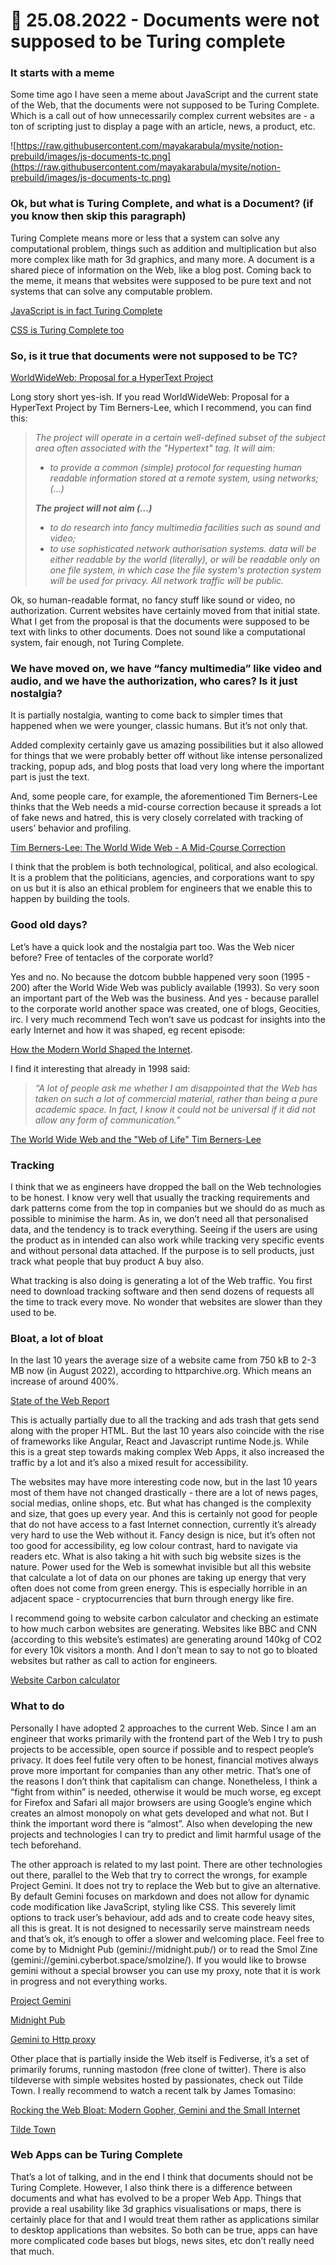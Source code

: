 # 💛 25.08.2022 - Documents were not supposed to be Turing complete

### It starts with a meme

Some time ago I have seen a meme about JavaScript and the current state of the Web, that the documents were not supposed to be Turing Complete. Which is a call out of how unnecessarily complex current websites are - a ton of scripting just to display a page with an article, news, a product, etc.

![https://raw.githubusercontent.com/mayakarabula/mysite/notion-prebuild/images/js-documents-tc.png](https://raw.githubusercontent.com/mayakarabula/mysite/notion-prebuild/images/js-documents-tc.png)

### Ok, but what is Turing Complete, and what is a Document? (if you know then skip this paragraph)

Turing Complete means more or less that a system can solve any computational problem, things such as addition and multiplication but also more complex like math for 3d graphics, and many more. A document is a shared piece of information on the Web, like a blog post. Coming back to the meme, it means that websites were supposed to be pure text and not systems that can solve any computable problem.

[JavaScript is in fact Turing Complete](https://www.freecodecamp.org/news/javascript-is-turing-complete-explained-41a34287d263/#:~:text=Now%20if%20you%20think%20about,That%27s%20it!)

[CSS is Turing Complete too](https://stackoverflow.com/questions/2497146/is-css-turing-complete)

### So, is it true that documents were not supposed to be TC?

[WorldWideWeb: Proposal for a HyperText Project](https://www.w3.org/Proposal.html)

Long story short yes-ish. If you read WorldWideWeb: Proposal for a HyperText Project by Tim Berners-Lee, which I recommend, you can find this:

> _The project will operate in a certain well-defined subset of the subject area often associated with the "Hypertext" tag. It will aim:_
>
> - _to provide a common (simple) protocol for requesting human readable information stored at a remote system, using networks; (…)_
>
> **_The project will not aim (…)_**
>
> - _to do research into fancy multimedia facilities such as sound and video;_
> - _to use sophisticated network authorisation systems. data will be either readable by the world (literally), or will be readable only on one file system, in which case the file system's protection system will be used for privacy. All network traffic will be public._

Ok, so human-readable format, no fancy stuff like sound or video, no authorization. Current websites have certainly moved from that initial state. What I get from the proposal is that the documents were supposed to be text with links to other documents. Does not sound like a computational system, fair enough, not Turing Complete.

### We have moved on, we have “fancy multimedia” like video and audio, and we have the authorization, who cares? Is it just nostalgia?

It is partially nostalgia, wanting to come back to simpler times that happened when we were younger, classic humans. But it’s not only that.

Added complexity certainly gave us amazing possibilities but it also allowed for things that we were probably better off without like intense personalized tracking, popup ads, and blog posts that load very long where the important part is just the text.

And, some people care, for example, the aforementioned Tim Berners-Lee thinks that the Web needs a mid-course correction because it spreads a lot of fake news and hatred, this is very closely correlated with tracking of users’ behavior and profiling.

[Tim Berners-Lee: The World Wide Web - A Mid-Course Correction](https://www.youtube.com/watch?v=zdyrjxa00DE)

I think that the problem is both technological, political, and also ecological. It is a problem that the politicians, agencies, and corporations want to spy on us but it is also an ethical problem for engineers that we enable this to happen by building the tools.

### **Good old days?**

Let’s have a quick look and the nostalgia part too. Was the Web nicer before? Free of tentacles of the corporate world?

Yes and no. No because the dotcom bubble happened very soon (1995 - 200) after the World Wide Web was publicly available (1993). So very soon an important part of the Web was the business. And yes - because parallel to the corporate world another space was created, one of blogs, Geocities, irc. I very much recommend Tech won’t save us podcast for insights into the early Internet and how it was shaped, eg recent episode:

[How the Modern World Shaped the Internet](https://open.spotify.com/episode/2XhXLQm7fv4twUGy1y5Ji5?si=8acdb4c174a94b41).

I find it interesting that already in 1998 said:

> _“A lot of people ask me whether I am disappointed that the Web has taken on such a lot of commercial material, rather than being a pure academic space. In fact, I know it could not be universal if it did not allow any form of communication.”_

[The World Wide Web and the "Web of Life" Tim Berners-Lee](https://www.w3.org/People/Berners-Lee/UU.html)

### Tracking

I think that we as engineers have dropped the ball on the Web technologies to be honest. I know very well that usually the tracking requirements and dark patterns come from the top in companies but we should do as much as possible to minimise the harm. As in, we don’t need all that personalised data, and the tendency is to track everything. Seeing if the users are using the product as in intended can also work while tracking very specific events and without personal data attached. If the purpose is to sell products, just track what people that buy product A buy also.

What tracking is also doing is generating a lot of the Web traffic. You first need to download tracking software and then send dozens of requests all the time to track every move. No wonder that websites are slower than they used to be.

### Bloat, a lot of bloat

In the last 10 years the average size of a website came from 750 kB to 2-3 MB now (in August 2022), according to httparchive.org. Which means an increase of around 400%.

[State of the Web Report](https://httparchive.org/reports/state-of-the-web)

This is actually partially due to all the tracking and ads trash that gets send along with the proper HTML. But the last 10 years also coincide with the rise of frameworks like Angular, React and Javascript runtime Node.js. While this is a great step towards making complex Web Apps, it also increased the traffic by a lot and it’s also a mixed result for accessibility.

The websites may have more interesting code now, but in the last 10 years most of them have not changed drastically - there are a lot of news pages, social medias, online shops, etc. But what has changed is the complexity and size, that goes up every year. And this is certainly not good for people that do not have access to a fast Internet connection, currently it’s already very hard to use the Web without it. Fancy design is nice, but it’s often not too good for accessibility, eg low colour contrast, hard to navigate via readers etc. What is also taking a hit with such big website sizes is the nature. Power used for the Web is somewhat invisible but all this website that calculate a lot of data on our phones are taking up energy that very often does not come from green energy. This is especially horrible in an adjacent space - cryptocurrencies that burn through energy like fire.

I recommend going to website carbon calculator and checking an estimate to how much carbon websites are generating. Websites like BBC and CNN (according to this website’s estimates) are generating around 140kg of CO2 for every 10k visitors a month. And I don’t mean to say to not go to bloated websites but rather as call to action for engineers.

[Website Carbon calculator](https://www.websitecarbon.com/)

### What to do

Personally I have adopted 2 approaches to the current Web. Since I am an engineer that works primarily with the frontend part of the Web I try to push projects to be accessible, open source if possible and to respect people’s privacy. It does feel futile very often to be honest, financial motives always prove more important for companies than any other metric. That’s one of the reasons I don’t think that capitalism can change. Nonetheless, I think a “fight from within” is needed, otherwise it would be much worse, eg except for Firefox and Safari all major browsers are using Google’s engine which creates an almost monopoly on what gets developed and what not. But I think the important word there is “almost”. Also when developing the new projects and technologies I can try to predict and limit harmful usage of the tech beforehand.

The other approach is related to my last point. There are other technologies out there, parallel to the Web that try to correct the wrongs, for example Project Gemini. It does not try to replace the Web but to give an alternative. By default Gemini focuses on markdown and does not allow for dynamic code modification like JavaScript, styling like CSS. This severely limit options to track user’s behaviour, add ads and to create code heavy sites, all this is great. It is not designed to necessarily serve mainstream needs and that’s ok, it’s enough to offer a slower and welcoming place. Feel free to come by to Midnight Pub (gemini://midnight.pub/) or to read the Smol Zine (gemini://gemini.cyberbot.space/smolzine/). If you would like to browse gemini without a special browser you can use my proxy, note that it is work in progress and not everything works.

[Project Gemini](https://gemini.circumlunar.space/)

[Midnight Pub](https://midnight.pub/)

[Gemini to Http proxy](https://github.com/mayakarabula/gemini-proxy)

Other place that is partially inside the Web itself is Fediverse, it’s a set of primarily forums, running mastodon (free clone of twitter). There is also tildeverse with simple websites hosted by passionates, check out Tilde Town. I really recommend to watch a recent talk by James Tomasino:

[Rocking the Web Bloat: Modern Gopher, Gemini and the Small Internet](https://www.youtube.com/watch?v=I2Q35uFCq8Q)

[Tilde Town](https://tilde.town/)

### Web Apps can be Turing Complete

That’s a lot of talking, and in the end I think that documents should not be Turing Complete. However, I also think there is a difference between documents and what has evolved to be a proper Web App. Things that provide a real usability like 3d graphics visualisations or maps, there is certainly place for that and I would treat them rather as applications similar to desktop applications than websites. So both can be true, apps can have more complicated code bases but blogs, news sites, etc don’t really need that much.
